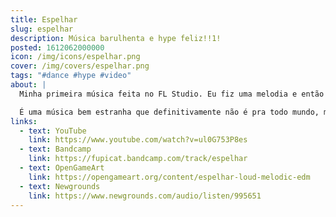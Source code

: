 ```yaml
---
title: Espelhar
slug: espelhar
description: Música barulhenta e hype feliz!!1!
posted: 1612062000000
icon: /img/icons/espelhar.png
cover: /img/covers/espelhar.png
tags: "#dance #hype #video"
about: |
  Minha primeira música feita no FL Studio. Eu fiz uma melodia e então usei ela num vocoder pra ela mesma, aí sampleei essa coisa e fiz uma música inteira com ela.

  É uma música bem estranha que definitivamente não é pra todo mundo, mas eu gosto. :d
links:
  - text: YouTube
    link: https://www.youtube.com/watch?v=ul0G753P8es
  - text: Bandcamp
    link: https://fupicat.bandcamp.com/track/espelhar
  - text: OpenGameArt
    link: https://opengameart.org/content/espelhar-loud-melodic-edm
  - text: Newgrounds
    link: https://www.newgrounds.com/audio/listen/995651
---
```


<vid-yt url="https://www.youtube.com/watch?v=ul0G753P8es"></vid-yt>
